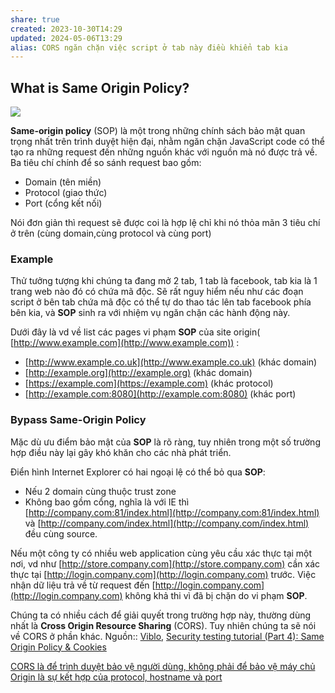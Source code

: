 ```yaml
---
share: true
created: 2023-10-30T14:29
updated: 2024-05-06T13:29
alias: CORS ngăn chặn việc script ở tab này điều khiển tab kia
---
```

## What is Same Origin Policy?

![](https://images.viblo.asia/9c0d86ff-0393-43e0-9109-80fe89fb7d2b.jpeg)

**Same-origin policy** (SOP) là một trong những chính sách bảo mật quan trọng nhất trên trình duyệt hiện đại, nhằm ngăn chặn JavaScript code có thể tạo ra những request đến những nguồn khác với nguồn mà nó được trả về. Ba tiêu chí chính để so sánh request bao gồm:

- Domain (tên miền)
- Protocol (giao thức)
- Port (cổng kết nối)

Nói đơn giản thì request sẽ được coi là hợp lệ chỉ khi nó thỏa mãn 3 tiêu chí ở trên (cùng domain,cùng protocol và cùng port)

### Example

Thử tưởng tượng khi chúng ta đang mở 2 tab, 1 tab là facebook, tab kia là 1 trang web nào đó có chứa mã độc. Sẽ rất nguy hiểm nếu như các đoạn script ở bên tab chứa mã độc có thể tự do thao tác lên tab facebook phía bên kia, và **SOP** sinh ra với nhiệm vụ ngăn chặn các hành động này.

Dưới đây là vd về list các pages vi phạm **SOP** của site origin( [http://www.example.com](http://www.example.com)) :

- [http://www.example.co.uk](http://www.example.co.uk) (khác domain)
- [http://example.org](http://example.org) (khác domain)
- [https://example.com](https://example.com) (khác protocol)
- [http://example.com:8080](http://example.com:8080) (khác port)

### Bypass Same-Origin Policy

Mặc dù ưu điểm bảo mật của **SOP** là rõ ràng, tuy nhiên trong một số trường hợp điều này lại gây khó khăn cho các nhà phát triển.

Điển hình Internet Explorer có hai ngoại lệ có thể bỏ qua **SOP**:

- Nếu 2 domain cùng thuộc trust zone
- Không bao gồm cổng, nghĩa là với IE thì [http://company.com:81/index.html](http://company.com:81/index.html) và [http://company.com/index.html](http://company.com/index.html) đều cùng source.

Nếu một công ty có nhiều web application cùng yêu cầu xác thực tại một nơi, vd như [http://store.company.com](http://store.company.com) cần xác thực tại [http://login.company.com](http://login.company.com) trước. Việc nhận dữ liệu trả về từ request đến [http://login.company.com](http://login.company.com) không khả thi vì đã bị chặn do vi phạm **SOP**.

Chúng ta có nhiều cách để giải quyết trong trường hợp này, thường dùng nhất là **Cross Origin Resource Sharing** (CORS). Tuy nhiên chúng ta sẽ nói về CORS ở phần khác.
Nguồn:: [Viblo](../%CE%9E%20Ngu%E1%BB%93n%20v%C3%A0%20t%C3%A0i%20nguy%C3%AAn%20h%E1%BB%97%20tr%E1%BB%A3/%CE%9E%20Ngu%E1%BB%93n/Viblo.md), [Security testing tutorial (Part 4): Same Origin Policy & Cookies](https://viblo.asia/p/security-testing-tutorial-part-4-same-origin-policy-cookies-bWrZnOLwlxw)

[CORS là để trình duyệt bảo vệ người dùng, không phải để bảo vệ máy chủ](./CORS%20l%C3%A0%20%C4%91%E1%BB%83%20tr%C3%ACnh%20duy%E1%BB%87t%20b%E1%BA%A3o%20v%E1%BB%87%20ng%C6%B0%E1%BB%9Di%20d%C3%B9ng,%20kh%C3%B4ng%20ph%E1%BA%A3i%20%C4%91%E1%BB%83%20b%E1%BA%A3o%20v%E1%BB%87%20m%C3%A1y%20ch%E1%BB%A7.md)
[Origin là sự kết hợp của protocol, hostname và port](../../Qu%E1%BA%A3n%20tr%E1%BB%8B%20m%E1%BA%A1ng/T%C3%AAn%20mi%E1%BB%81n,%20URI/Origin%20l%C3%A0%20s%E1%BB%B1%20k%E1%BA%BFt%20h%E1%BB%A3p%20c%E1%BB%A7a%20protocol,%20hostname%20v%C3%A0%20port.md)
